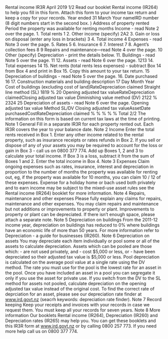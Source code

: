 Rental income IR3R April 2019 1/2 Read our booklet Rental income (IR264) to help you fill in this form. Attach this form to your income tax return and keep a copy for your records. Year ended 31 March Your nameIRD number (8 digit numbers start in the second box. ) Address of property rented Period the property was available for renting months Income - read Note 2 over the page. 1. Total rents 1 2. Other income (specify) 2A2 3. Gain or loss on disposal (enter any loss in brackets) 3 4. Total income 4 Expenses - read Note 3 over the page. 5. Rates 5 6. Insurance 6 7. Interest 7 8. Agent’s collection fees 8 9 Repairs and maintenance—read Note 4 over the page. 10 Other (specify) Depreciation - print the details below. 11. Buildings - read Note 5 over the page. 11 12. Assets - read Note 6 over the page. 1213 14. Total expenses 14 15. Net rents (total rents less expenses) - subtract Box 14 from Box 4 and print in Box 15. Copy this amount to your tax return. 15 Depreciation of buildings - read Note 5 over the page. 16. Date purchased 16 17. Construction materials and building description 17 Day Month Year Cost of buildings (excluding cost of land)RateDepreciation claimed Straight line method (SL) 1819 % 20 Opening adjusted tax valueRateDepreciation claimedClosing adjusted tax value Diminishing value method (DV) 2122 % 2324 25 Depreciation of assets - read Note 6 over the page. Opening adjusted tax value Method SL/DV Closing adjusted tax valueAssetDate purchasedCostRateDepreciation claimed % % % % % Total 2/2 The information on this form is based on current tax laws at the time of printing. Note 1 General Fill in a separate IR3R for each property rented out. Each IR3R covers the year to your balance date. Note 2 Income Enter the total rents received in Box 1. Enter any other income related to the rental property, such as insurance receipts or rates refunds in Box 2. If you sell or dispose of any of your assets you may be required to account for the loss or gain in Box 3 - call us on 0800 377 774. Add up Boxes 1, 2 and 3 to calculate your total income. If Box 3 is a loss, subtract it from the sum of Boxes 1 and 2. Enter the total income in Box 4. Note 3 Expenses Claim ongoing expenses such as rates, insurance, interest and depreciation in proportion to the number of months the property was available for renting out, eg, if the property was available for 10 months, you can claim 10 / 12 of these expenses. Expense for a holiday home or bach used both privately and to earn income may be subject to the mixed-use asset rules see the Rental income (IR264) booklet for more information. Note 4 Repairs, maintenance and other expenses Please fully explain any claims for repairs, maintenance and other expenses. You may claim repairs and maintenance but not additions or improvements to property or plant. Improvements to property or plant can be depreciated. If there isn’t enough space, please attach a separate note. Note 5 Depreciation on buildings From the 2011-12 income year, depreciation on buildings has reduced to 0% where buildings have an economic life of more than 50 years. For more information refer to Depreciation - a guide for businesses (IR260). Note 6 Depreciation on assets You may depreciate each item individually or pool some or all of the assets to calculate depreciation. Assets which can be pooled are those which: - are not used privately, and - cost $5,000 or less, or - have been depreciated so their adjusted tax value is $5,000 or less. Pool depreciation is calculated on the average pool value at a single rate using the DV method. The rate you must use for the pool is the lowest rate for an asset in the pool. Once you have included an asset in a pool you can segregate it only if you use the asset for private use. If you switch from the DV to the SL method for assets not pooled, calculate depreciation on the opening adjusted tax value instead of the original cost. To find the correct rate of deprciation for an asset, please see our depreciation rate finder at www.ird.govt.nz (seacrh keywords: depreciation rate finder). Note 7 Record keeping Keep your receipts and invoices with your records in case we request them. You must keep all your records for seven years. Note 8 More information Our booklets Rental income (IR264), Depreciation (IR260) and Depreciation rates (IR265) may help you. You can get these booklets and this IR3R form at www.ird.govt.nz or by calling 0800 257 773. If you need more help call us on 0800 377 774.